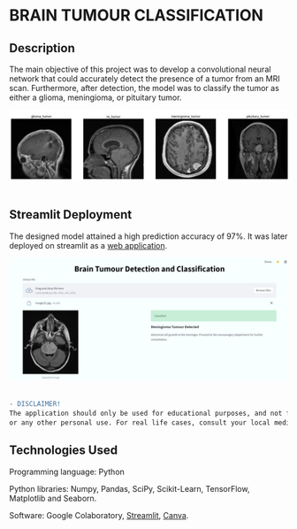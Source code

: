 # BRAIN TUMOUR CLASSIFICATION

## Description

The main objective of this project was to develop a convolutional neural network that could accurately detect the presence of a tumor from an MRI scan. Furthermore, after detection, the model was to classify the tumor as either a glioma, meningioma, or pituitary tumor.

![alt text](https://github.com/stogaja/Brain-Tumor-Classification/blob/main/images/tumours.png?raw=true)
<br />
<br />

## Streamlit Deployment

The designed model attained a high prediction accuracy of 97%. It was later deployed on streamlit as a [web application](https://share.streamlit.io/deborahmasibo/moringa-core-module-2-project/main/bt2/braintumour2.py).

![alt text](https://github.com/stogaja/Brain-Tumor-Classification/blob/main/images/app2.png?raw=true)
<br />
<br />

```diff
- DISCLAIMER!
The application should only be used for educational purposes, and not for self-diagnosis
or any other personal use. For real life cases, consult your local medical authority for advice.
```

## Technologies Used

Programming language: Python

Python libraries: Numpy, Pandas, SciPy, Scikit-Learn, TensorFlow, Matplotlib and Seaborn.

Software: Google Colaboratory, [Streamlit](https://share.streamlit.io/deborahmasibo/moringa-core-module-2-project/main/bt2/braintumour2.py), [Canva](https://www.canva.com/design/DAFBCQtn71o/cSxsNfhVb0CDA-ZcTLSkVw/edit?utm_content=DAFBCQtn71o&utm_campaign=designshare&utm_medium=link2&utm_source=sharebutton#2).
